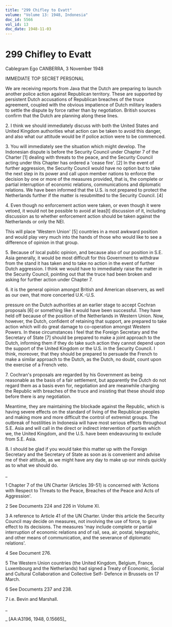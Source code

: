 ```yaml
---
title: "299 Chifley to Evatt"
volume: "Volume 13: 1948, Indonesia"
doc_id: 5566
vol_id: 13
doc_date: 1948-11-03
---
```


# 299 Chifley to Evatt

Cablegram Ego CANBERRA, 3 November 1948

IMMEDIATE TOP SECRET PERSONAL

We are receiving reports from Java that the Dutch are preparing to launch another police action against Republican territory. These are supported by persistent Dutch accusations of Republican breaches of the truce agreement, coupled with the obvious impatience of Dutch military leaders to settle the dispute by force rather than by negotiation. British sources confirm that the Dutch are planning along these lines.

2\. I think we should immediately discuss with both the United States and United Kingdom authorities what action can be taken to avoid this danger, and also what our attitude would be if police action were to be commenced.

3\. You will immediately see the situation which might develop. The Indonesian dispute is before the Security Council under Chapter 7 of the Charter [1] dealing with threats to the peace, and the Security Council acting under this Chapter has ordered a 'cease fire'. [2] In the event of further aggression, the Security Council would have no option but to take the next step in its power and call upon member nations to enforce the decision by one or more of the measures provided, that is, the complete or partial interruption of economic relations, communications and diplomatic relations. We have been informed that the U.S. is not prepared to protect the Netherlands further if the matter is resubmitted to the Security Council. [4]

4\. Even though no enforcement action were taken, or even though it were vetoed, it would not be possible to avoid at leas[t] discussion of it, including discussion as to whether enforcement action should be taken against the Netherlands or only the NEI.

This will place 'Western Union' [5] countries in a most awkward position and would play very much into the hands of those who would like to see a difference of opinion in that group.

5\. Because of local public opinion, and because also of our position in S.E. Asia generally, it would be most difficult for this Government to withdraw from the stand it has taken and to take no action in the event of further Dutch aggression. I think we would have to immediately raise the matter in the Security Council, pointing out that the truce had been broken and asking for further action under Chapter 7.

6\. it is the general opinion amongst British and American observers, as well as our own, that more concerted U.K.-U.S.

pressure on the Dutch authorities at an earlier stage to accept Cochran proposals [6] or something like it would have been successful. They have held off because of the position of the Netherlands in Western Union. Now, however, the Dutch, confident of retaining that support, are prepared to take action which will do great damage to co-operation amongst Western Powers. In these circumstances I feel that the Foreign Secretary and the Secretary of State [7] should be prepared to make a joint approach to the Dutch, informing them if they do take such action they cannot depend upon the support of the United Kingdom or the U.S. in the Security Council. I think, moreover, that they should be prepared to persuade the French to make a similar approach to the Dutch, as the Dutch, no doubt, count upon the exercise of a French veto.

7\. Cochran's proposals are regarded by his Government as being reasonable as the basis of a fair settlement, but apparently the Dutch do not regard them as a basis even for, negotiation and are meanwhile charging the Republic with breaches of the truce and insisting that these should stop before there is any negotiation.

Meantime, they are maintaining the blockade against the Republic, which is having severe effects on the standard of living of the Republican peoples and making more and more difficult the control of extremist groups. The outbreak of hostilities in Indonesia will have most serious effects throughout S.E. Asia and will call in the direct or indirect intervention of parties which we, the United Kingdom, and the U.S. have been endeavouring to exclude from S.E. Asia.

8\. I should be glad if you would take this matter up with the Foreign Secretary and the Secretary of State as soon as is convenient and advise me of their attitude, as we might have any day to make up our minds quickly as to what we should do.

_

1 Chapter 7 of the UN Charter (Articles 39-51) is concerned with 'Actions with Respect to Threats to the Peace, Breaches of the Peace and Acts of Aggression'.

2 See Documents 224 and 226 in Volume XI.

3 A reference to Article 41 of the UN Charter. Under this article the Security Council may decide on measures, not involving the use of force, to give effect to its decisions. The measures 'may include complete or partial interruption of economic relations and of rail, sea, air, postal, telegraphic, and other means of communication, and the severance of diplomatic relations'.

4 See Document 276.

5 The Western Union countries (the United Kingdom, Belgium, France, Luxembourg and the Netherlands) had signed a Treaty of Economic, Social and Cultural Collaboration and Collective Self- Defence in Brussels on 17 March.

6 See Documents 237 and 238.

7 i.e. Bevin and Marshall.

_

_ [AA:A3196, 1948, 0.15665]_
